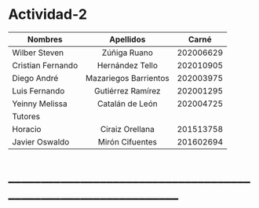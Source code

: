 # Actividad-2
<!-- TABLES -->
| Nombres              | Apellidos             |Carné       |
| -------------------- |:---------------------:| :---------:|
| Wilber Steven        | Zúñiga Ruano          | 202006629  |
| Cristian Fernando    | Hernández Tello       | 202010905  |
| Diego	André 	       | Mazariegos Barrientos | 202003975  |
| Luis Fernando 	   | Gutiérrez Ramírez     | 202001295  |
| Yeinny Melissa 	   | Catalán de León       | 202004725  |
|                            Tutores                        |
| Horacio  	           | Ciraiz Orellana       | 201513758  |
| Javier Oswaldo   	   | Mirón Cifuentes       | 201602694  |
# _______________________________________________________________
